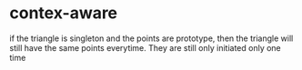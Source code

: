 # contex-aware

if the triangle is singleton and the points are prototype, then the triangle will still have the same points everytime. They are still only initiated only one time

